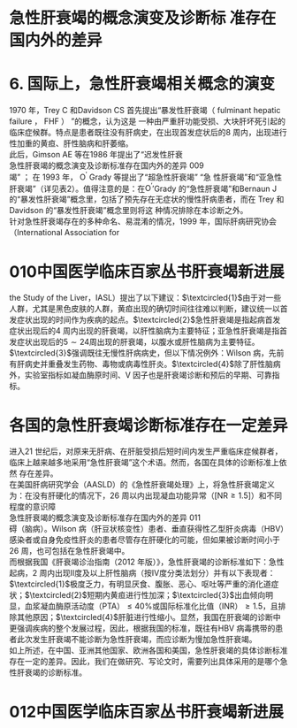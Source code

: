 # 急性肝衰竭的概念演变及诊断标 准存在国内外的差异  
# 6. 国际上，急性肝衰竭相关概念的演变  
1970 年，Trey C 和Davidson CS 首先提出“暴发性肝衰竭（ fulminant hepatic failure ， FHF ） ”的概念，认为这是 一种由严重肝功能受损、大块肝坏死引起的临床症候群。特点是患者既往没有肝病史，在出现首发症状后的8 周内，出现进行性加重的黄疸、肝性脑病和肝萎缩。  
此后，Gimson AE 等在1986 年提出了“迟发性肝衰  
急性肝衰竭的概念演变及诊断标准存在国内外的差异 009  
竭” ； 在 1993  年， $\mathrm{O}^{\prime}$ Grady  等提出了“超急性肝衰竭” “急 性肝衰竭”和“亚急性肝衰竭”（详见表2）。值得注意的是：在$\mathrm{O}^{\prime}$′Grady 的“急性肝衰竭”和Bernaun J 的“暴发性肝衰竭”概念里，包括了预先存在无症状的慢性肝病患者，而在 Trey  和 Davidson  的“暴发性肝衰竭”概念里则将这 种情况排除在本诊断之外。  
针对急性肝衰竭存在的多种命名、易混淆的情况，1999 年，国际肝病研究协会（International Association for  
# 010中国医学临床百家丛书肝衰竭新进展  
the Study of the Liver，IASL）提出了以下建议：$\textcircled{1}$由于对一些人群，尤其是黑色皮肤的人群，黄疸出现的确切时间往往难以判断，建议统一以首发症状出现的时间作为疾病的起点。$\textcircled{2}$急性肝衰竭是指起病首发症状出现后的4 周内出现的肝衰竭，以肝性脑病为主要特征；亚急性肝衰竭是指首发症状出现后的$5\sim24$周出现的肝衰竭，以腹水或肝性脑病为主要特征。$\textcircled{3}$强调既往无慢性肝病病史，但以下情况例外：Wilson 病，先前有肝病史并重叠发生药物、毒物或病毒性肝炎。$\textcircled{4}$除了肝性脑病外，实验室指标如凝血酶原时间、V 因子也是肝衰竭诊断和预后的早期、可靠指标。  
#  各国的急性肝衰竭诊断标准存在一定差异  
进入21 世纪后，对原来无肝病、在肝脏受损后短时间内发生严重临床症候群者，临床上越来越多地采用“急性肝衰竭”这个术语。然而，各国在具体的诊断标准上依然 存在差异。  
在美国肝病研究学会（AASLD）的《急性肝衰竭处理》上，将急性肝衰竭定义为：在没有肝硬化的情况下，26 周以内出现凝血功能异常（$[\mathrm{NR}\geqslant1.5]$）和不同程度的意识障  
急性肝衰竭的概念演变及诊断标准存在国内外的差异 011  
碍（脑病）。Wilson 病（肝豆状核变性）患者、垂直获得性乙型肝炎病毒（HBV）感染者或自身免疫性肝炎的患者尽管存在肝硬化的可能，但如果被诊断时间小于26 周，也可包括在急性肝衰竭中。  
而根据我国《肝衰竭诊治指南（2012 年版）》，急性肝衰竭的诊断标准如下：急性起病，2 周内出现Ⅱ度及以上肝性脑病（按Ⅳ度分类法划分）并有以下表现者：$\textcircled{1}$极度乏力，有明显厌食、腹胀、恶心、呕吐等严重的消化道症状；$\textcircled{2}$短期内黄疸进行性加深；$\textcircled{3}$出血倾向明显，血浆凝血酶原活动度（PTA）$\leqslant40\%$或国际标准化比值（INR）$\geqslant1.5$，且排除其他原因；$\textcircled{4}$肝脏进行性缩小。显然，我国在肝衰竭的诊断中更强调疾病的整个发展过程，因此，根据我国的标准，既往有HBV 病毒携带的患者此次发生肝衰竭不能诊断为急性肝衰竭，而应诊断为慢加急性肝衰竭。  
如上所述，在中国、亚洲其他国家、欧洲各国和美国，急性肝衰竭的具体诊断标准存在一定的差异。因此，我们在做研究、写论文时，需要列出具体采用的是哪个急性肝衰竭的诊断标准。  
# 012中国医学临床百家丛书肝衰竭新进展  
